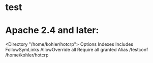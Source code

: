 # test

 # Apache 2.4 and later:
 <Directory "/home/kohler/hotcrp">
     Options Indexes Includes FollowSymLinks
     AllowOverride all
     Require all granted
 </Directory>
 Alias /testconf /home/kohler/hotcrp
